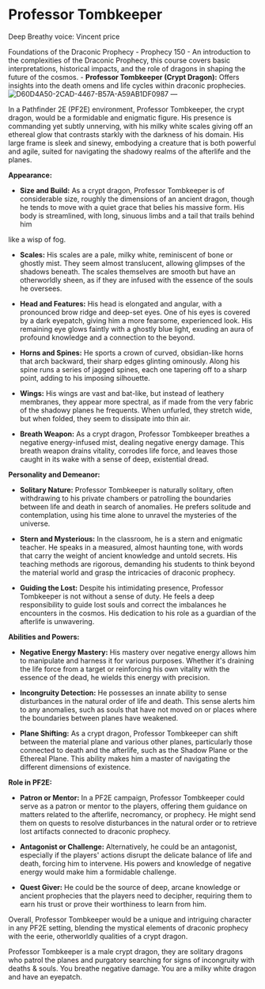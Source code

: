 # Professor Tombkeeper




Deep Breathy voice: Vincent price

Foundations of the Draconic Prophecy - Prophecy 150
	- An introduction to the complexities of the Draconic Prophecy, this course covers basic interpretations, historical impacts, and the role of dragons in shaping the future of the cosmos.
	- **Professor Tombkeeper (Crypt Dragon):** Offers insights into the death omens and life cycles within draconic prophecies.
![D60D4A50-2CAD-4467-B57A-A59AB1DF0987](images/D60D4A50-2CAD-4467-B57A-A59AB1DF0987.webp)
—

In a Pathfinder 2E (PF2E) environment, Professor Tombkeeper, the crypt dragon, would be a formidable and enigmatic figure. His presence is commanding yet subtly unnerving, with his milky white scales giving off an ethereal glow that contrasts starkly with the darkness of his domain. His large frame is sleek and sinewy, embodying a creature that is both powerful and agile, suited for navigating the shadowy realms of the afterlife and the planes.

**Appearance:**

- **Size and Build:** As a crypt dragon, Professor Tombkeeper is of considerable size, roughly the dimensions of an ancient dragon, though he tends to move with a quiet grace that belies his massive form. His body is streamlined, with long, sinuous limbs and a tail that trails behind him 

like a wisp of fog.

- **Scales:** His scales are a pale, milky white, reminiscent of bone or ghostly mist. They seem almost translucent, allowing glimpses of the shadows beneath. The scales themselves are smooth but have an otherworldly sheen, as if they are infused with the essence of the souls he oversees.

- **Head and Features:** His head is elongated and angular, with a pronounced brow ridge and deep-set eyes. One of his eyes is covered by a dark eyepatch, giving him a more fearsome, experienced look. His remaining eye glows faintly with a ghostly blue light, exuding an aura of profound knowledge and a connection to the beyond.

- **Horns and Spines:** He sports a crown of curved, obsidian-like horns that arch backward, their sharp edges glinting ominously. Along his spine runs a series of jagged spines, each one tapering off to a sharp point, adding to his imposing silhouette.

- **Wings:** His wings are vast and bat-like, but instead of leathery membranes, they appear more spectral, as if made from the very fabric of the shadowy planes he frequents. When unfurled, they stretch wide, but when folded, they seem to dissipate into thin air.

- **Breath Weapon:** As a crypt dragon, Professor Tombkeeper breathes a negative energy-infused mist, dealing negative energy damage. This breath weapon drains vitality, corrodes life force, and leaves those caught in its wake with a sense of deep, existential dread.

**Personality and Demeanor:**

- **Solitary Nature:** Professor Tombkeeper is naturally solitary, often withdrawing to his private chambers or patrolling the boundaries between life and death in search of anomalies. He prefers solitude and contemplation, using his time alone to unravel the mysteries of the universe.

- **Stern and Mysterious:** In the classroom, he is a stern and enigmatic teacher. He speaks in a measured, almost haunting tone, with words that carry the weight of ancient knowledge and untold secrets. His teaching methods are rigorous, demanding his students to think beyond the material world and grasp the intricacies of draconic prophecy.

- **Guiding the Lost:** Despite his intimidating presence, Professor Tombkeeper is not without a sense of duty. He feels a deep responsibility to guide lost souls and correct the imbalances he encounters in the cosmos. His dedication to his role as a guardian of the afterlife is unwavering.

**Abilities and Powers:**

- **Negative Energy Mastery:** His mastery over negative energy allows him to manipulate and harness it for various purposes. Whether it's draining the life force from a target or reinforcing his own vitality with the essence of the dead, he wields this energy with precision.

- **Incongruity Detection:** He possesses an innate ability to sense disturbances in the natural order of life and death. This sense alerts him to any anomalies, such as souls that have not moved on or places where the boundaries between planes have weakened.

- **Plane Shifting:** As a crypt dragon, Professor Tombkeeper can shift between the material plane and various other planes, particularly those connected to death and the afterlife, such as the Shadow Plane or the Ethereal Plane. This ability makes him a master of navigating the different dimensions of existence.

**Role in PF2E:**

- **Patron or Mentor:** In a PF2E campaign, Professor Tombkeeper could serve as a patron or mentor to the players, offering them guidance on matters related to the afterlife, necromancy, or prophecy. He might send them on quests to resolve disturbances in the natural order or to retrieve lost artifacts connected to draconic prophecy.

- **Antagonist or Challenge:** Alternatively, he could be an antagonist, especially if the players' actions disrupt the delicate balance of life and death, forcing him to intervene. His powers and knowledge of negative energy would make him a formidable challenge.

- **Quest Giver:** He could be the source of deep, arcane knowledge or ancient prophecies that the players need to decipher, requiring them to earn his trust or prove their worthiness to learn from him.

Overall, Professor Tombkeeper would be a unique and intriguing character in any PF2E setting, blending the mystical elements of draconic prophecy with the eerie, otherworldly qualities of a crypt dragon.



Professor Tombkeeper is a male crypt dragon, they are solitary dragons who patrol the planes and purgatory searching for signs of incongruity with deaths & souls. You breathe negative damage. You are a milky white dragon and have an eyepatch.
